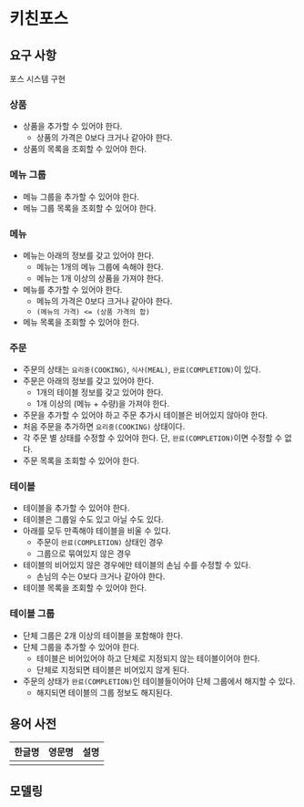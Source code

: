 # 키친포스

## 요구 사항
포스 시스템 구현

### 상품
- 상품을 추가할 수 있어야 한다.
  - 상품의 가격은 0보다 크거나 같아야 한다.
- 상품의 목록을 조회할 수 있어야 한다.

### 메뉴 그룹
- 메뉴 그룹을 추가할 수 있어야 한다.
- 메뉴 그룹 목록을 조회할 수 있어야 한다.

### 메뉴
- 메뉴는 아래의 정보를 갖고 있어야 한다.
    - 메뉴는 1개의 메뉴 그룹에 속해야 한다.
    - 메뉴는 1개 이상의 상품을 가져야 한다.
- 메뉴를 추가할 수 있어야 한다.
  - 메뉴의 가격은 0보다 크거나 같아야 한다.
  - `(메뉴의 가격) <= (상품 가격의 합)`
- 메뉴 목록을 조회할 수 있어야 한다.

### 주문
- 주문의 상태는 `요리중(COOKING)`, `식사(MEAL)`, `완료(COMPLETION)`이 있다.
- 주문은 아래의 정보를 갖고 있어야 한다.
    - 1개의 테이블 정보를 갖고 있어야 한다.
    - 1개 이상의 (메뉴 + 수량)을 가져야 한다.
- 주문을 추가할 수 있어야 하고 주문 추가시 테이블은 비어있지 않아야 한다.
- 처음 주문을 추가하면 `요리중(COOKING)` 상태이다. 
- 각 주문 별 상태를 수정할 수 있어야 한다. 단, `완료(COMPLETION)`이면 수정할 수 없다.
- 주문 목록을 조회할 수 있어야 한다.

### 테이블
- 테이블을 추가할 수 있어야 한다.
- 테이블은 그룹일 수도 있고 아닐 수도 있다.
- 아래를 모두 만족해야 테이블을 비울 수 있다.
  - 주문이 `완료(COMPLETION)` 상태인 경우 
  - 그룹으로 묶여있지 않은 경우
- 테이블의 비어있지 않은 경우에만 테이블의 손님 수를 수정할 수 있다.
  - 손님의 수는 0보다 크거나 같아야 한다.
- 테이블 목록을 조회할 수 있어야 한다.

### 테이블 그룹
- 단체 그룹은 2개 이상의 테이블을 포함해야 한다.
- 단체 그룹을 추가할 수 있어야 한다. 
  - 테이블은 비어있어야 하고 단체로 지정되지 않는 테이블이어야 한다.
  - 단체로 지정되면 테이블은 비어있지 않게 된다.
- 주문의 상태가 `완료(COMPLETION)`인 테이블들이어야 단체 그룹에서 해지할 수 있다. 
  - 해지되면 테이블의 그룹 정보도 해지된다.

## 용어 사전

| 한글명 | 영문명 | 설명 |
| --- | --- | --- |
|  |  |  |

## 모델링

